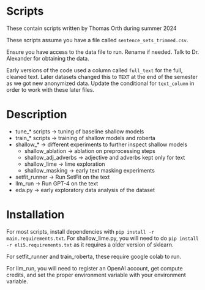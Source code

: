 # Scripts

These contain scripts written by Thomas Orth during summer 2024

These scripts assume you have a file called `sentence_sets_trimmed.csv`.

Ensure you have access to the data file to run. Rename if needed. Talk to Dr. Alexander for obtaining the data.

Early versions of the code used a column called `full_text` for the full, cleaned text. Later datasets changed this to `TEXT` at the end of the semester as we got new anonymized data. Update the conditional for `text_column` in order to work with these later files.

# Description

* tune_* scripts -> tuning of baseline shallow models
* train_* scripts -> training of shallow models and roberta
* shallow_* -> different experiments to further inspect shallow models
    * shallow_ablation -> ablation on preprocessing steps
    * shallow_adj_adverbs -> adjective and adverbs kept only for text
    * shallow_lime -> lime exploration
    * shallow_masking -> early text masking experiments
* setfit_runner -> Run SetFit on the text
* llm_run -> Run GPT-4 on the text
* eda.py -> early exploratory data analysis of the dataset

# Installation

For most scripts, install dependencies with `pip install -r main.requirements.txt`. For shallow_lime.py, you will need to do `pip install -r eli5.requirements.txt` as it requires a older version of sklearn.

For setfit_runner and train_roberta, these require google colab to run.

For llm_run, you will need to register an OpenAI account, get compute credits, and set the proper environment variable with your environment variable.